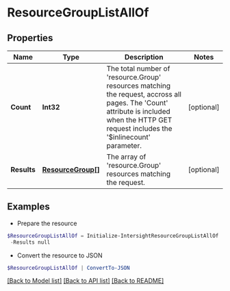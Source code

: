 # ResourceGroupListAllOf
## Properties

Name | Type | Description | Notes
------------ | ------------- | ------------- | -------------
**Count** | **Int32** | The total number of &#39;resource.Group&#39; resources matching the request, accross all pages. The &#39;Count&#39; attribute is included when the HTTP GET request includes the &#39;$inlinecount&#39; parameter. | [optional] 
**Results** | [**ResourceGroup[]**](ResourceGroup.md) | The array of &#39;resource.Group&#39; resources matching the request. | [optional] 

## Examples

- Prepare the resource
```powershell
$ResourceGroupListAllOf = Initialize-IntersightResourceGroupListAllOf  -Count null `
 -Results null
```

- Convert the resource to JSON
```powershell
$ResourceGroupListAllOf | ConvertTo-JSON
```

[[Back to Model list]](../README.md#documentation-for-models) [[Back to API list]](../README.md#documentation-for-api-endpoints) [[Back to README]](../README.md)


